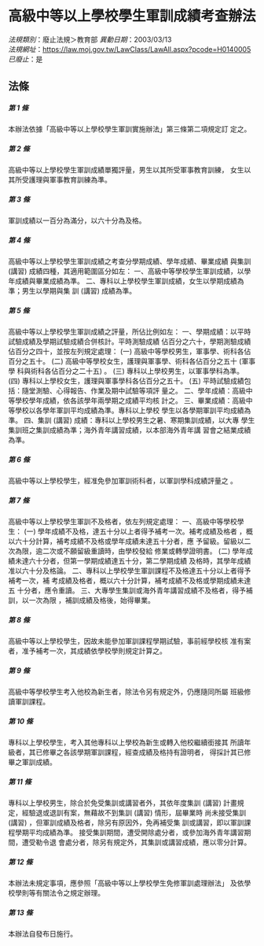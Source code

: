# 高級中等以上學校學生軍訓成績考查辦法

*法規類別*：廢止法規＞教育部
*異動日期*：2003/03/13  
*法規網址*：https://law.moj.gov.tw/LawClass/LawAll.aspx?pcode=H0140005
*已廢止*：是


## 法條
##### 第 1 條
本辦法依據「高級中等以上學校學生軍訓實施辦法」第三條第二項規定訂
定之。

##### 第 2 條
高級中等以上學校學生軍訓成績單獨評量，男生以其所受軍事教育訓練，
女生以其所受護理與軍事教育訓練為準。

##### 第 3 條
軍訓成績以一百分為滿分，以六十分為及格。

##### 第 4 條
高級中等以上學校學生軍訓成績之考查分學期成績、學年成績、畢業成績
與集訓 (講習) 成績四種，其適用範圍區分如左：
一、高級中等學校學生軍訓成績，以學年成績與畢業成績為準。
二、專科以上學校學生軍訓成績，女生以學期成績為準；男生以學期與集
    訓 (講習) 成績為準。


##### 第 5 條
高級中等以上學校學生軍訓成績之評量，所佔比例如左：
一、學期成績：以平時試驗成績及學期試驗成績合併核計。平時測驗成績
    佔百分之六十，學期測驗成績佔百分之四十，並按左列規定處理：
 (一) 高級中等學校男生，軍事學、術科各佔百分之五十。
 (二) 高級中等學校女生，護理與軍事學、術科各佔百分之五十 (軍事學
      科與術科各佔百分之二十五) 。
 (三) 專科以上學校男生，以軍事學科為準。
 (四) 專科以上學校女生，護理與軍事學科各佔百分之五十。
 (五) 平時試驗成績包括：隨堂測驗、心得報告、作業及期中試驗等項評
      量之。
二、學年成績：高級中等學校學年成績，依各該學年兩學期之成績平均核
    計之。
三、畢業成績：高級中等學校以各學年軍訓平均成績為準。專科以上學校
    學生以各學期軍訓平均成績為準。
四、集訓 (講習) 成績：專科以上學校男生之暑、寒期集訓成績，以大專
    學生集訓班之集訓成績為準；海外青年講習成績，以本部海外青年講
    習會之結業成績為準。


##### 第 6 條
高級中等以上學校學生，經准免參加軍訓術科者，以軍訓學科成績評量之
。

##### 第 7 條
高級中等以上學校學生軍訓不及格者，依左列規定處理：
一、高級中等學校學生：
 (一) 學年成績不及格，達五十分以上者得予補考一次。補考成績及格者
      ，概以六十分計算，補考成績不及格或學年成績未達五十分者，應
      予留級。留級以二次為限，逾二次或不願留級重讀時，由學校發給
      修業或轉學證明書。
 (二) 學年成績未達六十分者，但第一學期成績達五十分，第二學期成績
      及格時，其學年成績准以六十分及格論。
二、專科以上學校學生軍訓課程不及格達五十分以上者得予補考一次，補
    考成績及格者，概以六十分計算，補考成績不及格或學期成績未達五
    十分者，應令重讀。
三、大專學生集訓或海外青年講習成績不及格者，得予補訓，以一次為限
    ，補訓成績及格後，始得畢業。


##### 第 8 條
高級中等以上學校學生，因故未能參加軍訓課程學期試驗，事前經學校核
准有案者，准予補考一次，其成績依學校學則規定計算之。

##### 第 9 條
高級中等學校學生考入他校為新生者，除法令另有規定外，仍應隨同所屬
班級修讀軍訓課程。

##### 第 10 條
專科以上學校學生，考入其他專科以上學校為新生或轉入他校繼續銜接其
所讀年級者，其已修畢之各該學期軍訓課程，經查成績及格持有證明者，
得採計其已修畢之軍訓成績。

##### 第 11 條
專科以上學校男生，除合於免受集訓或講習者外，其依年度集訓 (講習)
計畫規定，經驗退或退訓有案，無藉故不到集訓 (講習) 情形，屆畢業時
尚未接受集訓 (講習) ，但軍訓成績及格者，除另有原因外，免再補受集
訓或講習，即以軍訓課程學期平均成績為準。
接受集訓期間，遭受開除處分者，或參加海外青年講習期間，遭受勒令退
會處分者，除另有規定外，其集訓或講習成績，應以零分計算。

##### 第 12 條
本辦法未規定事項，應參照「高級中等以上學校學生免修軍訓處理辦法」
及依學校學則等有關法令之規定辦理。

##### 第 13 條
本辦法自發布日施行。


